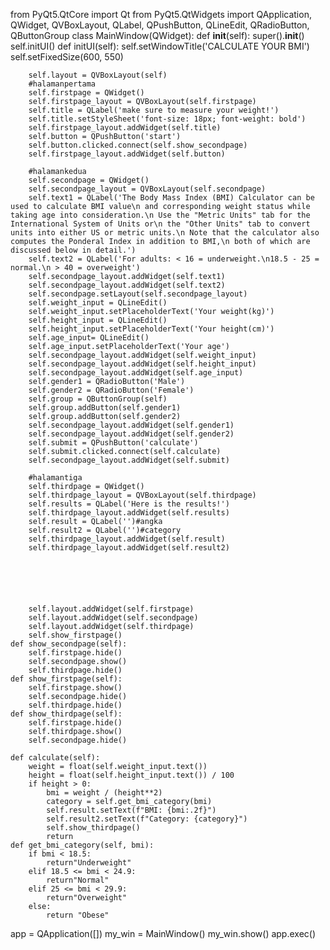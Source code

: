 from PyQt5.QtCore import Qt
from PyQt5.QtWidgets import QApplication, QWidget, QVBoxLayout, QLabel, QPushButton, QLineEdit, QRadioButton, QButtonGroup
class MainWindow(QWidget):
    def __init__(self):
        super().__init__()
        self.initUI()
    def initUI(self):
        self.setWindowTitle('CALCULATE YOUR BMI')
        self.setFixedSize(600, 550)

        self.layout = QVBoxLayout(self)
        #halamanpertama
        self.firstpage = QWidget()
        self.firstpage_layout = QVBoxLayout(self.firstpage)
        self.title = QLabel('make sure to measure your weight!')
        self.title.setStyleSheet('font-size: 18px; font-weight: bold')
        self.firstpage_layout.addWidget(self.title)
        self.button = QPushButton('start')
        self.button.clicked.connect(self.show_secondpage)
        self.firstpage_layout.addWidget(self.button)
        
        #halamankedua
        self.secondpage = QWidget()
        self.secondpage_layout = QVBoxLayout(self.secondpage)
        self.text1 = QLabel('The Body Mass Index (BMI) Calculator can be used to calculate BMI value\n and corresponding weight status while taking age into consideration.\n Use the "Metric Units" tab for the International System of Units or\n the "Other Units" tab to convert units into either US or metric units.\n Note that the calculator also computes the Ponderal Index in addition to BMI,\n both of which are discussed below in detail.')
        self.text2 = QLabel('For adults: < 16 = underweight.\n18.5 - 25 = normal.\n > 40 = overweight')
        self.secondpage_layout.addWidget(self.text1)
        self.secondpage_layout.addWidget(self.text2)
        self.secondpage.setLayout(self.secondpage_layout)
        self.weight_input = QLineEdit()
        self.weight_input.setPlaceholderText('Your weight(kg)')
        self.height_input = QLineEdit()
        self.height_input.setPlaceholderText('Your height(cm)')
        self.age_input= QLineEdit()
        self.age_input.setPlaceholderText('Your age')
        self.secondpage_layout.addWidget(self.weight_input)
        self.secondpage_layout.addWidget(self.height_input)
        self.secondpage_layout.addWidget(self.age_input)
        self.gender1 = QRadioButton('Male')
        self.gender2 = QRadioButton('Female')
        self.group = QButtonGroup(self)
        self.group.addButton(self.gender1)
        self.group.addButton(self.gender2)
        self.secondpage_layout.addWidget(self.gender1)
        self.secondpage_layout.addWidget(self.gender2)
        self.submit = QPushButton('calculate')
        self.submit.clicked.connect(self.calculate)
        self.secondpage_layout.addWidget(self.submit)

        #halamantiga
        self.thirdpage = QWidget()
        self.thirdpage_layout = QVBoxLayout(self.thirdpage)
        self.results = QLabel('Here is the results!')
        self.thirdpage_layout.addWidget(self.results)
        self.result = QLabel('')#angka
        self.result2 = QLabel('')#category
        self.thirdpage_layout.addWidget(self.result)
        self.thirdpage_layout.addWidget(self.result2)
        
    




        self.layout.addWidget(self.firstpage)
        self.layout.addWidget(self.secondpage)
        self.layout.addWidget(self.thirdpage)
        self.show_firstpage()
    def show_secondpage(self):
        self.firstpage.hide()
        self.secondpage.show()
        self.thirdpage.hide()
    def show_firstpage(self):
        self.firstpage.show()
        self.secondpage.hide()
        self.thirdpage.hide()
    def show_thirdpage(self):
        self.firstpage.hide()
        self.thirdpage.show()
        self.secondpage.hide()

    def calculate(self): 
        weight = float(self.weight_input.text())   
        height = float(self.height_input.text()) / 100
        if height > 0:
            bmi = weight / (height**2)
            category = self.get_bmi_category(bmi)
            self.result.setText(f"BMI: {bmi:.2f}")
            self.result2.setText(f"Category: {category}")
            self.show_thirdpage()
            return
    def get_bmi_category(self, bmi):
        if bmi < 18.5:
            return"Underweight"
        elif 18.5 <= bmi < 24.9:
            return"Normal"
        elif 25 <= bmi < 29.9:
            return"Overweight"
        else: 
            return "Obese"
        


app = QApplication([])
my_win = MainWindow()
my_win.show()
app.exec()

